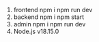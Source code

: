 1. frontend npm i npm run dev
2. backend npm i npm start
3. admin npm i npm run dev
4. Node.js v18.15.0
